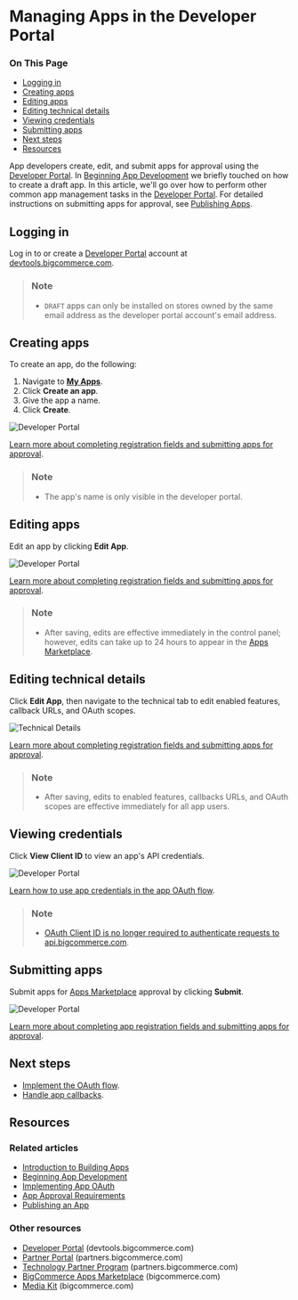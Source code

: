 # Managing Apps in the Developer Portal

<div class="otp" id="no-index">

### On This Page
- [Logging in](#logging-in)
- [Creating apps](#creating-apps)
- [Editing apps](#editing-apps)
- [Editing technical details](#editing-technical-details)
- [Viewing credentials](#viewing-credentials)
- [Submitting apps](#submitting-apps)
- [Next steps](#next-steps)
- [Resources](#resources)

</div>

App developers create, edit, and submit apps for approval using the [Developer Portal](https://devtools.bigcommerce.com/). In [Beginning App Development](https://developer.bigcommerce.com/api-docs/apps/guide/development) we briefly touched on how to create a draft app. In this article, we'll go over how to perform other common app management tasks in the [Developer Portal](https://devtools.bigcommerce.com/). For detailed instructions on submitting apps for approval, see [Publishing Apps](https://developer.bigcommerce.com/api-docs/apps/guide/publishing).

## Logging in

Log in to or create a [Developer Portal](https://devtools.bigcommerce.com) account at [devtools.bigcommerce.com](https://devtools.bigcommerce.com).

<div class="HubBlock--callout">
<div class="CalloutBlock--info">
<div class="HubBlock-content">

> ### Note
> * `DRAFT` apps can only be installed on stores owned by the same email address as the developer portal account's email address.

</div>
</div>
</div>

## Creating apps

To create an app, do the following:

1. Navigate to **[My Apps](https://devtools.bigcommerce.com/my/apps)**.
2. Click **Create an app**.
3. Give the app a name.
4. Click **Create**.

![Developer Portal](https://storage.googleapis.com/bigcommerce-production-dev-center/images/apps-04-developer-portal-01.png "Developer Portal")

[Learn more about completing registration fields and submitting apps for approval](https://developer.bigcommerce.com/api-docs/apps/guide/publishing).

<div class="HubBlock--callout">
<div class="CalloutBlock--info">
<div class="HubBlock-content">

> ### Note
> * The app's name is only visible in the developer portal.

</div>
</div>
</div>

## Editing apps

Edit an app by clicking **Edit App**.

![Developer Portal](https://storage.googleapis.com/bigcommerce-production-dev-center/images/apps-04-developer-portal-01.png "Developer Portal")

[Learn more about completing registration fields and submitting apps for approval](https://developer.bigcommerce.com/api-docs/apps/guide/publishing).

<div class="HubBlock--callout">
<div class="CalloutBlock--warnings">
<div class="HubBlock-content">

> ### Note
> * After saving, edits are effective immediately in the control panel; however, edits can take up to 24 hours to appear in the [Apps Marketplace](https://www.bigcommerce.com/apps/).

</div>
</div>
</div>

## Editing technical details

Click **Edit App**, then navigate to the technical tab to edit enabled features, callback URLs, and OAuth scopes.

![Technical Details](https://storage.googleapis.com/bigcommerce-production-dev-center/images/apps-04-developer-portal-04.png "Technical Details")

[Learn more about completing registration fields and submitting apps for approval](https://developer.bigcommerce.com/api-docs/apps/guide/publishing).

<div class="HubBlock--callout">
<div class="CalloutBlock--warning">
<div class="HubBlock-content">

> ### Note
> * After saving, edits to enabled features, callbacks URLs, and OAuth scopes are effective immediately for all app users.

</div>
</div>
</div>

## Viewing credentials

Click **View Client ID** to view an app's API credentials.

![Developer Portal](https://storage.googleapis.com/bigcommerce-production-dev-center/images/apps-04-developer-portal-01.png "Developer Portal")

[Learn how to use app credentials in the app OAuth flow](https://developer.bigcommerce.com/api-docs/apps/guide/auth).

<div class="HubBlock--callout">
<div class="CalloutBlock--info">
<div class="HubBlock-content">

> ### Note
> * [OAuth Client ID is no longer required to authenticate requests to api.bigcommerce.com](https://developer.bigcommerce.com/changelog#posts/o-auth-client-id-is-no-longer-required-for-requests-to-api-bigcommerce-com).

</div>
</div>
</div>

## Submitting apps

Submit apps for [Apps Marketplace](https://www.bigcommerce.com/apps) approval by clicking **Submit**.

![Developer Portal](https://storage.googleapis.com/bigcommerce-production-dev-center/images/apps-04-developer-portal-01.png "Developer Portal")

[Learn more about completing app registration fields and submitting apps for approval](https://developer.bigcommerce.com/api-docs/apps/guide/publishing).

## Next steps
* [Implement the OAuth flow](https://developer.bigcommerce.com/api-docs/apps/guide/auth).
* [Handle app callbacks](https://developer.bigcommerce.com/api-docs/apps/guide/callbacks).

## Resources

### Related articles

* [Introduction to Building Apps](https://developer.bigcommerce.com/api-docs/apps/guide/intro)
* [Beginning App Development](https://developer.bigcommerce.com/api-docs/apps/guide/development)
* [Implementing App OAuth](https://developer.bigcommerce.com/api-docs/apps/guide/auth)
* [App Approval Requirements](https://developer.bigcommerce.com/api-docs/apps/guide/requirements)
* [Publishing an App](https://developer.bigcommerce.com/api-docs/apps/guide/publishing)

### Other resources

* [Developer Portal](https://devtools.bigcommerce.com/) (devtools.bigcommerce.com)
* [Partner Portal](https://partners.bigcommerce.com/English/) (partners.bigcommerce.com)
* [Technology Partner Program](https://partners.bigcommerce.com/English/register_email.aspx) (partners.bigcommerce.com)
* [BigCommerce Apps Marketplace](https://www.bigcommerce.com/apps/) (bigcommerce.com)
* [Media Kit](https://www.bigcommerce.com/press/media-kit/) (bigcommerce.com)
